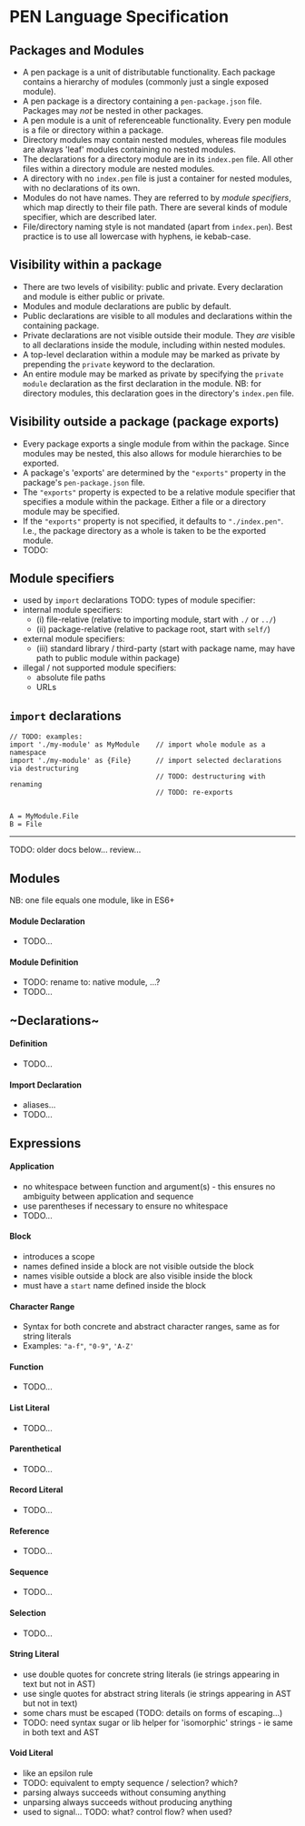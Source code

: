 # PEN Language Specification


## Packages and Modules
- A pen package is a unit of distributable functionality. Each package contains a hierarchy of modules (commonly just a single exposed module).
- A pen package is a directory containing a `pen-package.json` file. Packages may *not* be nested in other packages.
- A pen module is a unit of referenceable functionality. Every pen module is a file or directory within a package.
- Directory modules may contain nested modules, whereas file modules are always 'leaf' modules containing no nested modules.
- The declarations for a directory module are in its `index.pen` file. All other files within a directory module are nested modules.
- A directory with no `index.pen` file is just a container for nested modules, with no declarations of its own.
- Modules do not have names. They are referred to by *module specifiers*, which map directly to their file path. There are several kinds of module specifier, which are described later.
- File/directory naming style is not mandated (apart from `index.pen`). Best practice is to use all lowercase with hyphens, ie kebab-case.


## Visibility within a package
- There are two levels of visibility: public and private. Every declaration and module is either public or private.
- Modules and module declarations are public by default.
- Public declarations are visible to all modules and declarations within the containing package.
- Private declarations are not visible outside their module. They *are* visible to all declarations inside the module, including within nested modules.
- A top-level declaration within a module may be marked as private by prepending the `private` keyword to the declaration.
- An entire module may be marked as private by specifying the `private module` declaration as the first declaration in the module. NB: for directory modules, this declaration goes in the directory's `index.pen` file.


## Visibility outside a package (package exports)
- Every package exports a single module from within the package. Since modules may be nested, this also allows for module hierarchies to be exported.
- A package's 'exports' are determined by the `"exports"` property in the package's `pen-package.json` file.
- The `"exports"` property is expected to be a relative module specifier that specifies a module within the package. Either a file or a directory module may be specified.
- If the `"exports"` property is not specified, it defaults to `"./index.pen"`. I.e., the package directory as a whole is taken to be the exported module.
- TODO: 


## Module specifiers
- used by `import` declarations
TODO: types of module specifier:
- internal module specifiers:
  - (i) file-relative (relative to importing module, start with `./` or `../`)
  - (ii) package-relative (relative to package root, start with `self/`)
- external module specifiers:
  - (iii) standard library / third-party (start with package name, may have path to public module within package)
- illegal / not supported module specifiers:
  - absolute file paths
  - URLs


## `import` declarations
```
// TODO: examples:
import './my-module' as MyModule    // import whole module as a namespace
import './my-module' as {File}      // import selected declarations via destructuring
                                    // TODO: destructuring with renaming
                                    // TODO: re-exports


A = MyModule.File
B = File
```















---
TODO: older docs below... review...



## Modules

NB: one file equals one module, like in ES6+

#### Module Declaration
- TODO...

#### Module Definition
- TODO: rename to: native module, ...?
- TODO...



## ~Declarations~

#### Definition
- TODO...

#### Import Declaration
- aliases...
- TODO...




## Expressions

#### Application
- no whitespace between function and argument(s) - this ensures no ambiguity between application and sequence
- use parentheses if necessary to ensure no whitespace
- TODO...

#### Block
- introduces a scope
- names defined inside a block are not visible outside the block
- names visible outside a block are also visible inside the block
- must have a `start` name defined inside the block

#### Character Range
- Syntax for both concrete and abstract character ranges, same as for string literals
- Examples: `"a-f"`, `"0-9"`, `'A-Z'`

#### Function
- TODO...

#### List Literal
- TODO...

#### Parenthetical
- TODO...

#### Record Literal
- TODO...

#### Reference
- TODO...

#### Sequence
- TODO...

#### Selection
- TODO...

#### String Literal
- use double quotes for concrete string literals (ie strings appearing in text but not in AST)
- use single quotes for abstract string literals (ie strings appearing in AST but not in text)
- some chars must be escaped (TODO: details on forms of escaping...)
- TODO: need syntax sugar or lib helper for 'isomorphic' strings - ie same in both text and AST

#### Void Literal
- like an epsilon rule
- TODO: equivalent to empty sequence / selection? which?
- parsing always succeeds without consuming anything
- unparsing always succeeds without producing anything
- used to signal... TODO: what? control flow? when used?
